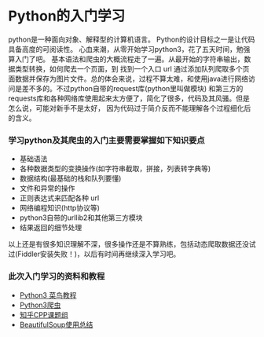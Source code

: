 # Python的入门学习
python是一种面向对象、解释型的计算机语言。
Python的设计目标之一是让代码具备高度的可阅读性。
心血来潮，从零开始学习python3，花了五天时间，勉强算入门了吧。
基本语法和爬虫的大概流程走了一遍。从最开始的字符串输出，数据类型转换，如何爬去一个页面，到
找到一个入口 url 通过添加队列爬取多个页面数据并保存为图片文件。总的体会来说，过程不算太难，和使用java进行网络访问是差不多的。不过python自带的request库(python里叫做模块)
和第三方的requests库和各种网络库使用起来太方便了，简化了很多，代码及其风骚。但是怎么说，可能对新手不是太好，
因为代码过于简介反而不能理解各个过程细化后的含义。
### 学习python及其爬虫的入门主要需要掌握如下知识要点
* 基础语法
* 各种数据类型的变换操作(如字符串截取，拼接，列表转字典等)
* 数据结构(最基础的栈和队列要懂)
* 文件和异常的操作
* 正则表达式来匹配各种 url 
* 网络编程知识(http协议等)
* python3自带的urllib2和其他第三方模块
* 结果返回的细节处理

以上还是有很多知识理解不深，很多操作还是不算熟练，包括动态爬取数据还没试过(Fiddler安装失败！)，以后有时间再继续深入学习吧。

### 此次入门学习的资料和教程
* [Python3 菜鸟教程](http://www.runoob.com/python3/python3-tutorial.html) 
* [Python3爬虫](https://jecvay.com/category/smtech/python3-webbug)
* [知乎CPP课题组](https://zhuanlan.zhihu.com/xmucpp?topic=Python)
* [BeautifulSoup使用总结](http://blog.chinaunix.net/uid-26722078-id-3519422.html)
